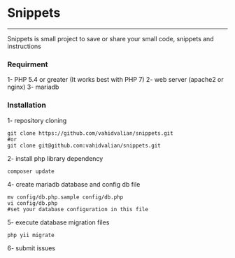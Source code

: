 # Snippets
---------------
Snippets is small project to save or share your small code, snippets and instructions
### Requirment
1- PHP 5.4 or greater (It works best with PHP 7)
2- web server (apache2 or nginx)
3- mariadb
### Installation
1- repository cloning
```
git clone https://github.com/vahidvalian/snippets.git
#or
git clone git@github.com:vahidvalian/snippets.git
```
2- install php library dependency
```
composer update
```
4- create mariadb database and config db file
```
mv config/db.php.sample config/db.php
vi config/db.php
#set your database configuration in this file
```
5- execute database migration files
```
php yii migrate
```
6- submit issues

